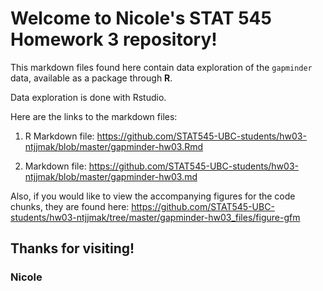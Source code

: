 # Welcome to Nicole's STAT 545 Homework 3 repository!

This markdown files found here contain data exploration of the `gapminder` data, available as a package through **R**.

Data exploration is done with Rstudio.

Here are the links to the markdown files:

1. R Markdown file: https://github.com/STAT545-UBC-students/hw03-ntjjmak/blob/master/gapminder-hw03.Rmd

2. Markdown file: https://github.com/STAT545-UBC-students/hw03-ntjjmak/blob/master/gapminder-hw03.md


Also, if you would like to view the accompanying figures for the code chunks, they are found here: https://github.com/STAT545-UBC-students/hw03-ntjjmak/tree/master/gapminder-hw03_files/figure-gfm


## Thanks for visiting!

### Nicole
